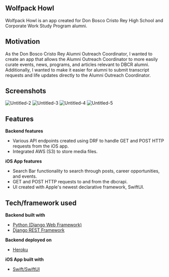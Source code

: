 
## Wolfpack Howl
Wolfpack Howl is an app created for Don Bosco Cristo Rey High School and Corporate Work Study Program alumni. 

## Motivation
As the Don Bosco Cristo Rey Alumni Outreach Coordinator, I wanted to create an app that allows the Alumni Outreach Coordinator to more easily curate events, news, programs, and articles relevant to DBCR alumni. Additionally, I wanted to make it easier for alumni to submit transcript requests and life updates directly to the Alumni Outreach Coordinator.

## Screenshots
![Untitled-2](https://github.com/ChristopherC027/Wolfpack-Howl-App/assets/20056248/ddf11aac-2de9-466e-a89f-2237835ae790)
![Untitled-3](https://github.com/ChristopherC027/Wolfpack-Howl-App/assets/20056248/2912f326-4c25-44d4-9709-3045812194eb)
![Untitled-4](https://github.com/ChristopherC027/Wolfpack-Howl-App/assets/20056248/f052f8e2-28cc-4fe5-ac51-e9b3c5087b00)
![Untitled-5](https://github.com/ChristopherC027/Wolfpack-Howl-App/assets/20056248/06f2f287-3b05-43c4-8dac-c019384b57d4)

## Features
<b>Backend features</b>
- Various API endpoints created using DRF to handle GET and POST HTTP requests from the iOS app.
- Integrated AWS (S3) to store media files. 

<b>iOS App features</b>
- Search Bar functionality to search through posts, career opportunities, and events. 
- GET and POST HTTP requests to and from the dbcrapi.
- UI created with Apple's newest declarative framework, SwiftUI.

## Tech/framework used

<b>Backend built with</b>
- [Python (Django Web Framework)](https://www.djangoproject.com)
- [Django REST Framework](https://www.django-rest-framework.org)

<b>Backend deployed on</b>
- [Heroku](https://www.heroku.com)

<b>iOS App built with </b>
- [Swift/SwiftUI](https://swift.org/)

